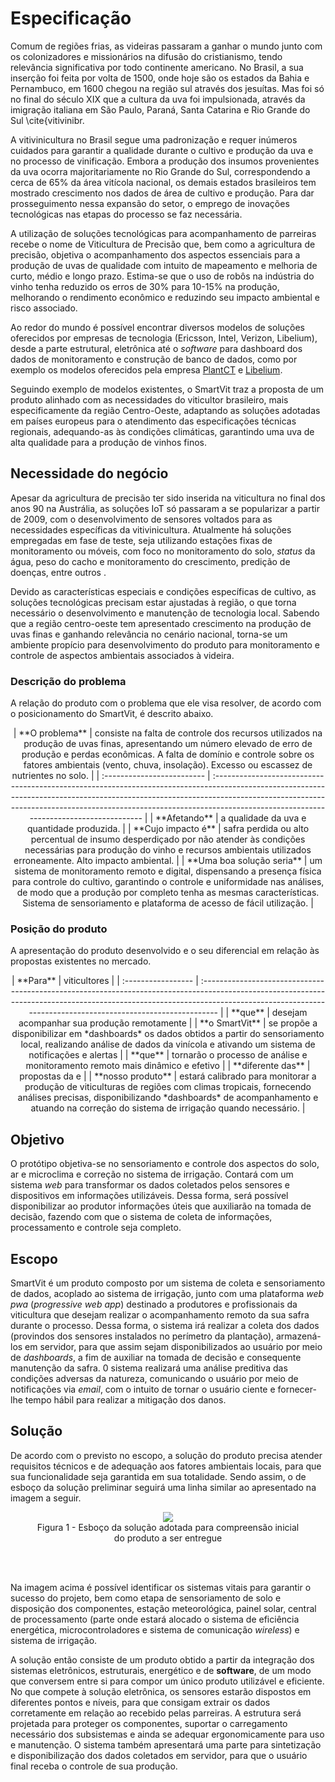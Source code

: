 # Especificação
Comum de regiões frias, as videiras passaram a ganhar o mundo junto com os colonizadores e missionários na difusão do cristianismo, tendo relevância significativa por todo continente americano. No Brasil, a sua inserção foi feita por volta de 1500, onde hoje são os estados da Bahia e Pernambuco, em 1600 chegou na região sul através dos jesuítas. Mas foi só no final do século XIX que a cultura da uva foi impulsionada, através da imigração italiana em São Paulo, Paraná, Santa Catarina e Rio Grande do Sul \cite{vitivinibr.  

A vitivinicultura no Brasil segue uma padronização e requer inúmeros cuidados para garantir a qualidade durante o cultivo e produção da uva e no processo de vinificação. Embora a produção dos insumos provenientes da uva ocorra majoritariamente no Rio Grande do Sul, correspondendo a cerca de 65\% da área vitícola nacional, os demais estados brasileiros tem mostrado crescimento nos dados de área de cultivo e produção. Para dar prosseguimento nessa expansão do setor, o emprego de inovações tecnológicas nas etapas do processo se faz necessária. 

A utilização de soluções tecnológicas para acompanhamento de parreiras recebe o nome de Viticultura de Precisão que, bem como a agricultura de precisão, objetiva o acompanhamento dos aspectos essenciais para a produção de uvas de qualidade com intuito de mapeamento e melhoria de curto, médio e longo prazo. Estima-se que o uso de robôs na indústria do vinho tenha reduzido os erros de 30\% para 10-15\% na produção, melhorando o rendimento econômico e reduzindo seu impacto ambiental e risco associado.

Ao redor do mundo é possível encontrar diversos modelos de soluções oferecidos por empresas de tecnologia (Ericsson, Intel, Verizon, Libelium), desde a parte estrutural, eletrônica até o *software* para dashboard dos dados de monitoramento e construção de banco de dados, como por exemplo os modelos oferecidos pela empresa [PlantCT](https://plantct.com/) e [Libelium](http://www.libelium.com/smart-wine-libeliums-iot-technology-allows-predictive-control-of-vineyards-in-the-pago-ayles-winery-spain/). 

Seguindo exemplo de modelos existentes, o SmartVit traz a proposta de um produto alinhado com as necessidades do viticultor brasileiro, mais especificamente da região Centro-Oeste, adaptando as soluções adotadas em países europeus para o atendimento das especificações técnicas regionais, adequando-as às condições climáticas, garantindo uma uva de alta qualidade para a produção de vinhos finos.

## Necessidade do negócio
Apesar da agricultura de precisão ter sido inserida na viticultura no final dos anos 90 na Austrália, as soluções IoT só passaram a se popularizar a partir de 2009, com o desenvolvimento de sensores voltados para as necessidades específicas da vitivinicultura. Atualmente há soluções empregadas em fase de teste, seja utilizando estações fixas de monitoramento ou móveis, com foco no monitoramento do solo, *status* da água, peso do cacho e monitoramento do crescimento, predição de doenças, entre outros .

Devido as características especiais e condições específicas de cultivo, as soluções tecnológicas precisam estar ajustadas à região, o que torna necessário o desenvolvimento e manutenção de tecnologia local. Sabendo que a região centro-oeste tem apresentado crescimento na produção de uvas finas e ganhando relevância no cenário nacional, torna-se um ambiente propício para desenvolvimento do produto para monitoramento e controle de aspectos ambientais associados à videira.

### Descrição do problema
A relação do produto com o problema que ele visa resolver, de acordo com o posicionamento do SmartVit, é descrito abaixo.
<center>
| **O problema**             | consiste na falta de controle dos recursos utilizados na produção de uvas finas, apresentando um número elevado de erro de produção e perdas econômicas. A falta de domínio e controle sobre os fatores ambientais (vento, chuva, insolação). Excesso ou escassez de nutrientes no solo.           |
| :------------------------- | :------------------------------------------------------------------------------------------------------------------------------------------------------------------------------------------------------------------------------------------------------------------------------------------------- |
| **Afetando**               | a qualidade da uva e quantidade produzida.                                                                                                                                                                                                                                                         |
| **Cujo impacto é**         | safra perdida ou alto percentual de insumo desperdiçado por não atender às condições necessárias para produção do vinho e recursos ambientais utilizados erroneamente. Alto impacto ambiental.                                                                                                     |
| **Uma boa solução seria**  | um sistema de monitoramento remoto e digital, dispensando a presença física para controle do cultivo, garantindo o controle e uniformidade nas análises, de modo que a produção por completo tenha as mesmas características. Sistema de sensoriamento e plataforma de acesso de fácil utilização. |
</center>

### Posição do produto
A apresentação do produto desenvolvido e o seu diferencial em relação às propostas existentes no mercado.

<center>
| **Para**           | viticultores                                                                                                                                                                                                                               |
| :----------------- | :----------------------------------------------------------------------------------------------------------------------------------------------------------------------------------------------------------------------------------------- |
| **que**            | desejam acompanhar sua produção remotamente                                                                                                                                                                                                |
| **o SmartVit**     | se propõe a disponibilizar em *dashboards* os dados obtidos a partir do sensoriamento local, realizando análise de dados da vinícola e ativando um sistema de notificações e alertas                                                       |
| **que**            | tornarão o processo de análise e monitoramento remoto mais dinâmico e efetivo                                                                                                                                                              |
| **diferente das**  | propostas da  e                                                                                                                                                                                                                            |
| **nosso produto**  | estará calibrado para monitorar a produção de viticulturas de regiões com climas tropicais, fornecendo análises precisas, disponibilizando *dashboards* de acompanhamento e atuando na correção do sistema de irrigação quando necessário. |
</center>


## Objetivo
O protótipo objetiva-se no sensoriamento e controle dos aspectos do solo, ar e microclima e correção no sistema de irrigação. Contará com um sistema _web_ para transformar os dados coletados pelos sensores e dispositivos em informações utilizáveis. Dessa forma, será possível disponibilizar ao produtor informações úteis que auxiliarão na tomada de decisão, fazendo com que o sistema de coleta de informações, processamento e controle seja completo.

## Escopo
SmartVit é um produto composto por um sistema de coleta e sensoriamento de dados, acoplado ao sistema de irrigação, junto com uma plataforma *web pwa* (*progressive web app*) destinado a produtores e profissionais da viticultura que desejam realizar o acompanhamento remoto da sua safra durante o processo. Dessa forma, o sistema irá realizar a coleta dos dados (provindos dos sensores instalados no perímetro da plantação), armazená-los em servidor, para que assim sejam disponibilizados ao usuário por meio de *dashboards*, a fim de auxiliar na tomada de decisão e consequente manutenção da safra. 0 sistema realizará uma análise preditiva das condições adversas da natureza, comunicando  o usuário por meio de notificações via *email*, com o intuito de tornar o usuário ciente e fornecer-lhe tempo hábil para realizar a mitigação dos danos.

## Solução
De acordo com o previsto no escopo, a solução do produto precisa atender requisitos técnicos e de adequação aos fatores ambientais locais, para que sua funcionalidade seja garantida em sua totalidade. Sendo assim, o de esboço da solução preliminar seguirá uma linha similar ao apresentado na imagem a seguir. 



<center>
<figure>
  <img src="/SmartVit/docs/Gerais/esboco.jpeg" />
  <figcaption>
      Figura 1 - Esboço da solução adotada para compreensão inicial do produto a ser entregue
  </figcaption>
</figure>
</center>
<br>
<br>

Na imagem acima é possível identificar os sistemas vitais para garantir o sucesso do projeto, bem como etapa de sensoriamento de solo e disposição dos componentes, estação meteorológica, painel solar, central de processamento (parte onde estará alocado o sistema de eficiência energética, microcontroladores e sistema de comunicação *wireless*) e sistema de irrigação.

A solução então consiste de um produto obtido a partir da integração dos sistemas eletrônicos, estruturais, energético e de **software**, de um modo que conversem entre si para compor um único produto utilizável e eficiente. No que compete à solução eletrônica, os sensores estarão dispostos em diferentes pontos e níveis, para que consigam extrair os dados corretamente em relação ao recebido pelas parreiras. A estrutura será projetada para proteger os componentes, suportar o carregamento necessário dos subsistemas e ainda se adequar ergonomicamente para uso e manutenção. O sistema também apresentará uma parte para sintetização e disponibilização dos dados coletados em servidor, para que o usuário final receba o controle de sua produção.

